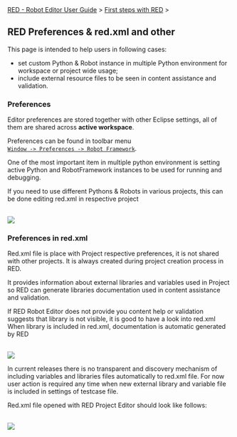 <html>
<head>
<link href="PLUGINS_ROOT/org.robotframework.ide.eclipse.main.plugin.doc.user/help/style.css" rel="stylesheet" type="text/css"/>
</head>
<body>
<a href="index.html">RED - Robot Editor User Guide</a> &gt; <a href="first_steps.html">First steps with RED</a> &gt; 
  <h2>RED Preferences &amp; red.xml and other</h2>
  This page is intended to help users in following cases: <br/>
<ul>
<li>set custom Python &amp; Robot instance in multiple Python environment for workspace or project wide usage;</li>
<li>include external resource files to be seen in content assistance and validation.</li>
</ul>
<h3> Preferences </h3>
<p>
  Editor preferences are stored together with other Eclipse settings, all of them are shared across <b>active workspace</b>.</p>
<p>Preferences can be found in toolbar menu <code><a class="command" href="javascript:executeCommand('org.eclipse.ui.window.preferences(preferencePageId=org.robotframework.ide.eclipse.main.plugin.preferences.main)')">
Window -&gt; Preferences -&gt; Robot Framework</a></code>.</p>
<p>One of the most important item in multiple python environment is setting active Python and RobotFramework instances to be used for running and debugging.</p>
<p>If you need to use different Pythons &amp; Robots in various projects, this can be done editing red.xml in respective project</p><br/>
<img src="images/red_preferences.gif"/>
<h3> Preferences in red.xml </h3>
<p>Red.xml file is place with Project respective preferences, it is not shared with other projects. It is always created during project creation process in RED.</p>
<p>It provides information about external libraries and variables used in Project so RED can generate libraries documentation used in content assistance and validation. </p>
<p>If RED Robot Editor does not provide you content help or validation suggests that library is not visible, it is good to have a look into red.xml
  When library is included in red.xml, documentation is automatic generated by RED</p><br/>
<img src="images/project_external_libs.png"/><br/>
<p>In current releases there is no transparent and discovery mechanism of including variables and libraries files automatically to red.xml file. 
  For now user action is required any time when new external library and variable file is included in settings of testcase file.<p>
<p>Red.xml file opened with RED Project Editor should look like follows:</p>
<br/><img src="images/red_xml.gif"/><br/>
</p></p></body>
</html>